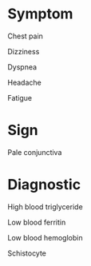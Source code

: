 # Symptom

Chest pain

Dizziness

Dyspnea

Headache

Fatigue

# Sign

Pale conjunctiva

# Diagnostic

High blood triglyceride

Low blood ferritin

Low blood hemoglobin

Schistocyte
